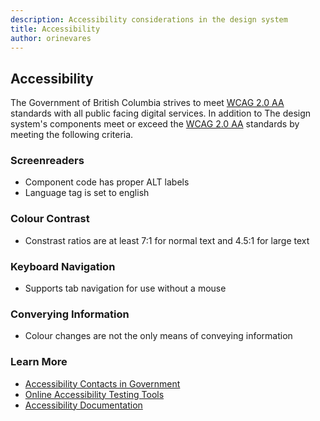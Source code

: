```yaml
---
description: Accessibility considerations in the design system
title: Accessibility
author: orinevares
---
```


## Accessibility

The Government of British Columbia strives to meet [WCAG 2.0 AA](https://www.w3.org/TR/WCAG20/) standards with all public facing digital services. In addition to The design system's components meet or exceed the [WCAG 2.0 AA](https://www.w3.org/TR/WCAG20/) standards by meeting the following criteria.

### Screenreaders

* Component code has proper ALT labels
* Language tag is set to english

### Colour Contrast
* Constrast ratios are at least 7:1 for normal text and 4.5:1 for large text

### Keyboard Navigation
* Supports tab navigation for use without a mouse

### Converying Information
* Colour changes are not the only means of conveying information

### Learn More
* [Accessibility Contacts in Government]()
* [Online Accessibility Testing Tools]()
* [Accessibility Documentation]()
